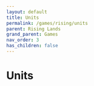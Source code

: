 ```yaml
---
layout: default
title: Units
permalink: /games/rising/units
parent: Rising Lands
grand_parent: Games
nav_order: 3
has_children: false
---
```


# Units

